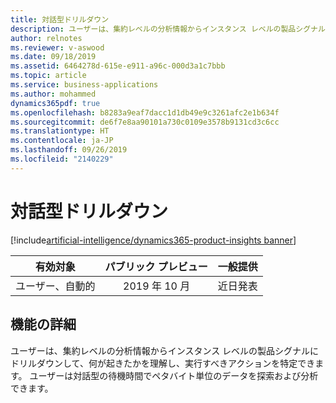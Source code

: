 ```yaml
---
title: 対話型ドリルダウン
description: ユーザーは、集約レベルの分析情報からインスタンス レベルの製品シグナルにドリルダウンして、何が起きたかを理解し、実行すべきアクションを特定できます。
author: relnotes
ms.reviewer: v-aswood
ms.date: 09/18/2019
ms.assetid: 6464278d-615e-e911-a96c-000d3a1c7bbb
ms.topic: article
ms.service: business-applications
ms.author: mohammed
dynamics365pdf: true
ms.openlocfilehash: b8283a9eaf7dacc1d1db49e9c3261afc2e1b634f
ms.sourcegitcommit: de6f7e8aa90101a730c0109e3578b9131cd3c6cc
ms.translationtype: HT
ms.contentlocale: ja-JP
ms.lasthandoff: 09/26/2019
ms.locfileid: "2140229"
---
```

# <a name="interactive-drilldowns"></a>対話型ドリルダウン
[!include[artificial-intelligence/dynamics365-product-insights banner](../includes/artificial-intelligence/dynamics365-product-insights.md)]

| 有効対象    |  パブリック プレビュー | 一般提供 | 
| ---------- | :----------: |:----------: |
|ユーザー、自動的|2019 年 10 月| 近日発表|






## <a name="feature-details"></a>機能の詳細
<!--feature detail start -->
ユーザーは、集約レベルの分析情報からインスタンス レベルの製品シグナルにドリルダウンして、何が起きたかを理解し、実行すべきアクションを特定できます。 ユーザーは対話型の待機時間でペタバイト単位のデータを探索および分析できます。
<!--feature detail end -->











